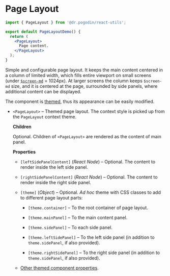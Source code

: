 # Page Layout

```jsx
import { PageLayout } from '@dr.pogodin/react-utils';

export default PageLayoutDemo() {
  return (
    <PageLayout>
      Page content.
    </PageLayout>
  );
}
```

Simple and configurable page layout. It keeps the main content centered in
a column of limited width, which fills entire viewport on small screens (under
[`$screen-md`](https://github.com/birdofpreyru/react-utils/blob/master/docs/scss-mixins.md#media-mixins) = 1024px).
At larger screens the column keeps `$screen-md` size, and it is centered at
the page, surrounded by side panels, where additional content can be displayed.

The component is [themed](react-themes.md), thus its appearance can be easily
modified.

- `<PageLayout>` &ndash; Themed page layout. The context style is picked up from
  the `PageLayout` context theme.

  **Children**

  Optional. Children of `<PageLayout>` are rendered as the content of main
  panel.

  **Properties**

  - `[leftSidePanelContent]` (_React Node_) &ndash; Optional. The content
    to render inside the left side panel.

  - `[rightSidePanelContent]` (_React Node_) &ndash; Optional. The content
    to render inside the right side panel.

  - `[theme]` (_Object_) &ndash; Optional. _Ad hoc_ theme with CSS classes to
    add to different page layout parts:

    - `[theme.container]` &ndash; To the root container of page layout.

    - `[theme.mainPanel]` &ndash; To the main content panel.

    - `[theme.sidePanel]` &ndash; To each side panel.

    - `[theme.leftSidePanel]` &ndash; To the left side panel (in addition to
      `theme.sidePanel`, if also provided).
    
    - `[theme.rightSidePanel]` &ndash; To the right side panel (in addition to
      `theme.sidePanel`, if also provided).

  - [Other themed component properties](https://www.npmjs.com/package/@dr.pogodin/react-themes#themed-component-properties).
